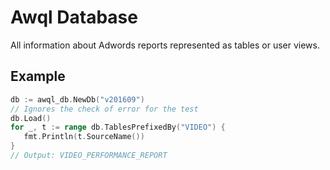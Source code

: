 # Awql Database

All information about Adwords reports represented as tables or user views. 

## Example
 
 ```go
db := awql_db.NewDb("v201609")
// Ignores the check of error for the test
db.Load()
for _, t := range db.TablesPrefixedBy("VIDEO") {
    fmt.Println(t.SourceName())
}
// Output: VIDEO_PERFORMANCE_REPORT
 ```